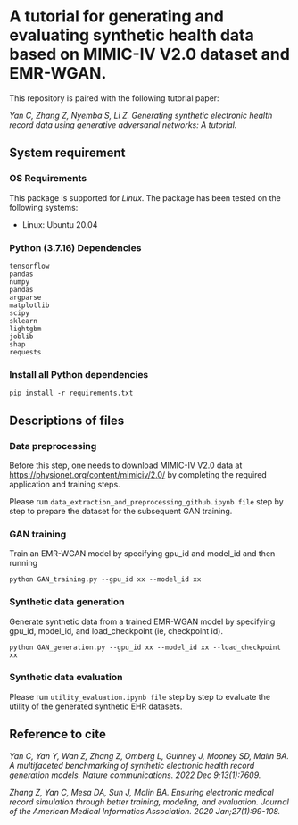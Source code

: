 # A tutorial for generating and evaluating synthetic health data based on MIMIC-IV V2.0 dataset and EMR-WGAN.
This repository is paired with the following tutorial paper:

*Yan C, Zhang Z, Nyemba S, Li Z. Generating synthetic electronic health record data using generative adversarial networks: A tutorial.*

## System requirement

### OS Requirements
This package is supported for *Linux*. The package has been tested on the following systems:
+ Linux: Ubuntu 20.04

### Python (3.7.16) Dependencies

```
tensorflow
pandas
numpy
pandas
argparse
matplotlib
scipy
sklearn
lightgbm
joblib
shap
requests
```
### Install all Python dependencies
```
pip install -r requirements.txt
```

## Descriptions of files

### Data preprocessing
Before this step, one needs to download MIMIC-IV V2.0 data at https://physionet.org/content/mimiciv/2.0/ by completing the required application and training steps.

Please run `data_extraction_and_preprocessing_github.ipynb file` step by step to prepare the dataset for the subsequent GAN training.

### GAN training  
Train an EMR-WGAN model by specifying gpu_id and model_id and then running
```
python GAN_training.py --gpu_id xx --model_id xx
```

### Synthetic data generation
Generate synthetic data from a trained EMR-WGAN model by specifying gpu_id, model_id, and load_checkpoint (ie, checkpoint id).
```
python GAN_generation.py --gpu_id xx --model_id xx --load_checkpoint xx
```

### Synthetic data evaluation

Please run `utility_evaluation.ipynb file` step by step to evaluate the utility of the generated synthetic EHR datasets. 


## Reference to cite

*Yan C, Yan Y, Wan Z, Zhang Z, Omberg L, Guinney J, Mooney SD, Malin BA. A multifaceted benchmarking of synthetic electronic health record generation models. Nature communications. 2022 Dec 9;13(1):7609.*

*Zhang Z, Yan C, Mesa DA, Sun J, Malin BA. Ensuring electronic medical record simulation through better training, modeling, and evaluation. Journal of the American Medical Informatics Association. 2020 Jan;27(1):99-108.*
